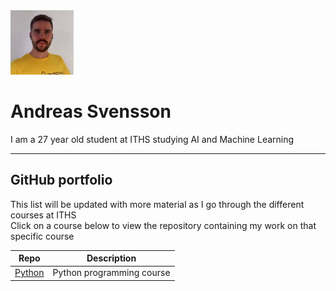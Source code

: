 <img src="assets/profile_image.png" alt="animated Python logo" width="20%" height="20%" />

# Andreas Svensson

I am a 27 year old student at ITHS studying AI and Machine Learning

---

## GitHub portfolio

This list will be updated with more material as I go through the different courses at ITHS  
Click on a course below to view the repository containing my work on that specific course



| Repo                           | Description                        |
| ------------------------------ | ---------------------------------- |
| [Python][py]            | Python programming course               |

<!-- | [Programmering 1][prog1]           | first programming course (gymnasiet)   | -->

[py]: https://github.com/Andreas-Svensson/Python-Andreas-Svensson